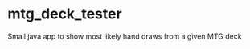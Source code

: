 mtg_deck_tester
===============

Small java app to show most likely hand draws from a given MTG deck
